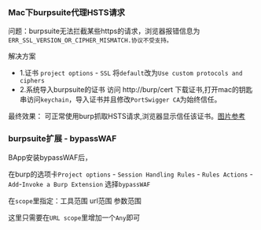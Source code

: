 ### Mac下burpsuite代理HSTS请求

问题：burpsuite无法拦截某些https的请求，浏览器报错信息为 `ERR_SSL_VERSION_OR_CIPHER_MISMATCH.协议不受支持。`

解决方案
* 1.证书 `project options` - `SSL` 将`default`改为`Use custom protocols and ciphers`
* 2.系统导入burpsuite的证书 访问 http://burp/cert 下载证书,打开mac的钥匙串访问`keychain`，导入证书并且修改`PortSwigger CA`为始终信任。

最终效果：
可正常使用burp抓取HSTS请求,浏览器显示信任该证书。[图片参考](http://xdxd.love/2017/03/15/mac%E4%B8%8A%E5%AE%89%E8%A3%85burpsuite%E8%AF%81%E4%B9%A6/)

### burpsuite扩展 - bypassWAF

BApp安装bypassWAF后，

在burp的选项卡`Project options` - `Session Handling Rules` - `Rules Actions` - `Add`-`Invoke a Burp Extension` 选择`bypassWAF`

在`scope`里指定：工具范围 url范围 参数范围

这里只需要在`URL scope`里增加一个`Any`即可

